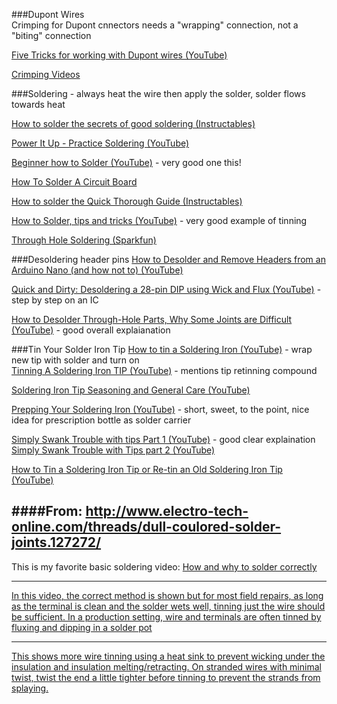 ###Dupont Wires  
Crimping for Dupont cnnectors needs a "wrapping" connection, not a "biting" connection

[Five Tricks for working with Dupont wires (YouTube)](https://www.youtube.com/watch?v=eI3fxTH6f6I)

[Crimping Videos](https://www.youtube.com/watch?v=JChLj_F3Gss)

###Soldering - always heat the wire then apply the solder, solder flows towards heat

[How to solder the secrets of good soldering (Instructables)](http://www.instructables.com/id/How-to-solder-the-secrets-of-good-soldering/)

[Power It Up - Practice Soldering (YouTube)](https://www.youtube.com/watch?v=ZHf0gZwLbkk)

[Beginner how to Solder (YouTube)](https://www.youtube.com/watch?v=oqV2xU1fee8) - very good one this!

[How To Solder A Circuit Board](https://www.youtube.com/watch?v=208av7YtAgE)

[How to solder the Quick Thorough Guide (Instructables)](http://www.instructables.com/id/How-to-Solder-the-Quick-Thorough-Guide/)

[How to Solder, tips and tricks (YouTube)](https://www.youtube.com/watch?v=xrVCkEoY_8M) - very good example of tinning

[Through Hole Soldering (Sparkfun)](https://learn.sparkfun.com/tutorials/how-to-solder---through-hole-soldering?_ga=1.135210549.564444804.1449868290)

###Desoldering header pins
[How to Desolder and Remove Headers from an Arduino Nano (and how not to) (YouTube)](https://www.youtube.com/watch?v=5N7rCttQJJE)

[Quick and Dirty: Desoldering a 28-pin DIP using Wick and Flux (YouTube)](https://www.youtube.com/watch?v=rdI3xDlzxVU) - step by step on an IC

[How to Desolder Through-Hole Parts, Why Some Joints are Difficult (YouTube)](https://www.youtube.com/watch?v=Z38WsZFmq8E) - good overall explaianation


###Tin Your Solder Iron Tip
[How to tin a Soldering Iron (YouTube)](https://www.youtube.com/watch?v=XaKTzLy85N0) - wrap new tip with solder and turn on  
[Tinning A Soldering Iron TIP (YouTube)](https://www.youtube.com/watch?v=cB64dkcYcHE) - mentions tip retinning compound  

[Soldering Iron Tip Seasoning and General Care (YouTube)](https://www.youtube.com/watch?v=aXwjykIVuJM)

[Prepping Your Soldering Iron (YouTube)](https://www.youtube.com/watch?v=2dCHpb9pi9A) - short, sweet, to the point, nice idea for prescription bottle as solder carrier

[Simply Swank Trouble with tips Part 1 (YouTube)](https://www.youtube.com/watch?v=QInZAt4VKiU)  - good clear explaination   
[Simply Swank Trouble with Tips part 2 (YouTube)](https://www.youtube.com/watch?v=Y6A00mUXudw)

[How to Tin a Soldering Iron Tip or Re-tin an Old Soldering Iron Tip (YouTube)](https://www.youtube.com/watch?v=7PWmMxjXwYE)

####From: http://www.electro-tech-online.com/threads/dull-coulored-solder-joints.127272/
----
This is my favorite basic soldering video: <a href="http://www.youtube.com/watch?v=I_NU2ruzyc4">How and why to solder correctly</a>


----
[In this video, the correct method is shown but for most field repairs, as long as the terminal 
is clean and the solder wets well, tinning just the wire should be sufficient. In a production 
setting, wire and terminals are often tinned by fluxing and dipping in a solder pot](http://m.youtube.com/watch?desktop_uri=/watch?v=Ql6Vkw5wswU&v=Ql6Vkw5wswU&gl=US#/watch?v=Ql6Vkw5wswU)

----

[This shows more wire tinning using a heat sink to prevent wicking under the insulation and 
insulation melting/retracting.  On stranded wires with minimal twist, twist the end a little 
tighter before tinning to prevent the strands from splaying.](http://m.youtube.com/#/watch?v=xpiyB7ZM3vg)

